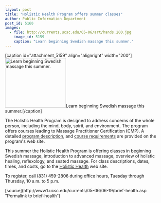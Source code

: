 ```yaml
---
layout: post
title: "Holistic Health Program offers summer classes"
author: Public Information Department
post_id: 5160
images:
  - file: http://currents.ucsc.edu/05-06/art/hands.200.jpg
    image_id: 5159
    caption: "Learn beginning Swedish massage this summer."
---
```


[caption id="attachment_5159" align="alignright" width="200"]<a href="http://localhost/mysite/wp-content/uploads/2006/06/hands.200.jpg"><img class="size-full wp-image-5159" src="http://localhost/mysite/wp-content/uploads/2006/06/hands.200.jpg" alt="Learn beginning Swedish massage this summer." width="200" height="162" /></a>Learn beginning Swedish massage this summer.[/caption]
<a name="content" id="content"></a>
<p>
  The Holistic Health Program is designed to address concerns of the whole person, including the mind, body, spirit, and environment. The program offers courses leading to Massage Practitioner Certification (CMP). A detailed <a href="http://ucscrecreation.com/?link_id=22">program description</a>, and <a href="http://ucscrecreation.com/?link_id=22#requirements">course requirements</a> are provided on the program's web site.
</p>
<p>
  This summer the Holistic Health Program is offering classes in beginning Swedish massage, introduction to advanced massage, overview of holistic healing, reflexology, and seated massage. For class descriptions, dates, times, and costs, go to the <a href="http://ucscrecreation.com/catalog/?category=30">Holistic Health</a> web site.
</p>
<p>
  To register, call (831) 459-2806 during office hours, Tuesday through Thursday, 10 a.m. to 5 p.m.
</p>
[source](http://www1.ucsc.edu/currents/05-06/06-19/brief-health.asp "Permalink to brief-health")
